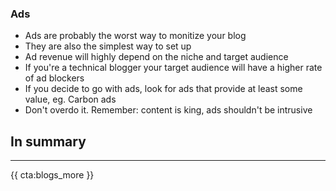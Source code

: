 
### Ads

- Ads are probably the worst way to monitize your blog
- They are also the simplest way to set up
- Ad revenue will highly depend on the niche and target audience
- If you're a technical blogger your target audience will have a higher rate of ad blockers
- If you decide to go with ads, look for ads that provide at least some value, eg. Carbon ads
- Don't overdo it. Remember: content is king, ads shouldn't be intrusive 

<div class="sidenote">
<h2>In summary</h2>

</div>

---

{{ cta:blogs_more }}
